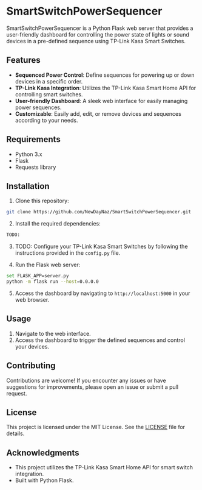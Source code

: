 # SmartSwitchPowerSequencer

SmartSwitchPowerSequencer is a Python Flask web server that provides a user-friendly dashboard for controlling the power state of lights or sound devices in a pre-defined sequence using TP-Link Kasa Smart Switches.

## Features

- **Sequenced Power Control**: Define sequences for powering up or down devices in a specific order.
- **TP-Link Kasa Integration**: Utilizes the TP-Link Kasa Smart Home API for controlling smart switches.
- **User-friendly Dashboard**: A sleek web interface for easily managing power sequences.
- **Customizable**: Easily add, edit, or remove devices and sequences according to your needs.

## Requirements

- Python 3.x
- Flask
- Requests library

## Installation

1. Clone this repository:

```bash
git clone https://github.com/NewDayNaz/SmartSwitchPowerSequencer.git
```

2. Install the required dependencies:

```bash
TODO:
```

3. TODO: Configure your TP-Link Kasa Smart Switches by following the instructions provided in the `config.py` file.

4. Run the Flask web server:

```bash
set FLASK_APP=server.py
python -m flask run --host=0.0.0.0
```

5. Access the dashboard by navigating to `http://localhost:5000` in your web browser.

## Usage

1. Navigate to the web interface.
2. Access the dashboard to trigger the defined sequences and control your devices.

## Contributing

Contributions are welcome! If you encounter any issues or have suggestions for improvements, please open an issue or submit a pull request.

## License

This project is licensed under the MIT License. See the [LICENSE](LICENSE) file for details.

## Acknowledgments

- This project utilizes the TP-Link Kasa Smart Home API for smart switch integration.
- Built with Python Flask.
